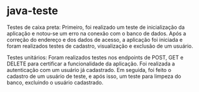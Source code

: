 # java-teste

Testes de caixa preta:
Primeiro, foi realizado um teste de inicialização da aplicação e notou-se um erro na conexão com o banco de dados.
Após a correção do endereço e dos dados de acesso, a aplicação foi iniciada e foram realizados testes de cadastro, visualização e exclusão de um usuário.

Testes unitários:
Foram realizados testes nos endpoints de POST, GET e DELETE para certificar a funcionalidade da aplicação.
Foi realizada a autenticação com um usuário já cadastrado. Em seguida, foi feito o cadastro de um usuário de teste, e após isso, um teste para limpeza do banco, excluindo o usuário cadastrado.


